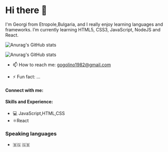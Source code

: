 # Hi there 👋 

I'm Georgi from Etropole,Bulgaria, and I really enjoy learning languages and frameworks.
I’m currently learning HTML5, CSS3, JavaScript, NodeJS and React.

![Anurag's GitHub stats](https://github-readme-stats.vercel.app/api?username=baiGeorgi1&theme=prussian)

![Anurag's GitHub stats](https://github-readme-top.vercel.app/api?username=baiGeorgi1&theme=prussian)

- 📫 How to reach me: gogolino1982@gmail.com

- ⚡ Fun fact: ...
#### Connect with me:

####  Skills and Experience:
- 💻 JavaScript,HTML,CSS
- ⚛️React
### Speaking languages
- 🇧🇬 🇬🇧
